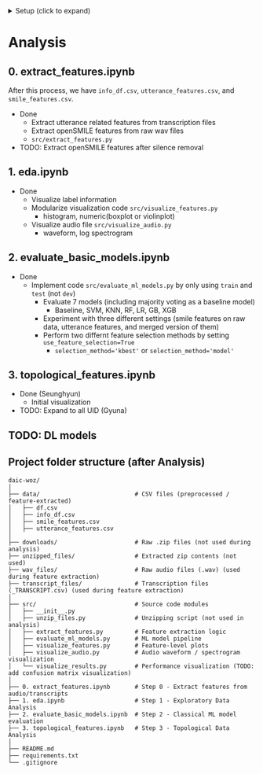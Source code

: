 <details>
<summary> Setup (click to expand)</summary>

# Setup
## Clone this repository

```bash
git clone https://github.com/gn0219/daic-woz.git
cd daic-woz
```

## Create a virtual environment

Make sure Python is installed. If not, download it from the [official Python website](https://www.python.org/).

```bash
python -m venv .venv
```

Activate the virtual environment:

- **Windows**:

  ```bash
  .venv\Scripts\activate
  ```

- **Mac/Linux**:

  ```bash
  source .venv/bin/activate
  ```

## Install required packages

```bash
pip install -r requirements.txt
```
---

## Download the DAIC-WOZ dataset

### Option 1: Manual download

1. Go to the [DAIC-WOZ official site](https://dcapswoz.ict.usc.edu/)
2. Complete the EULA form and obtain the download link.
2. Download the `.zip` files manually.
3. Move all downloaded `.zip` files into the `downloads/` folder.

### Option 2: Download full dataset with scripts

Make sure to change “BaseUrl” to the actual download URL.

- **Mac/Linux users**:

  ```bash
  bash etc/download.sh
  ```

- **Windows users**:

  Open PowerShell and run:

  ```powershell
  etc\download.ps1
  ```

> These scripts will download and place the files into the `downloads/` folder.

## Unzip and organize files

Run the script below to extract the zip files and organize audio and transcript files:

```bash
python unzip_files.py
```

- Zip files in `downloads/` will be extracted to `unzipped_files/`.
- All `.wav` files will be moved to `wav_files/`.
- All transcript files (`_TRANSCRIPT.csv`) will be moved to `transcript_files/`.

## Project folder structure (after setup)

```plaintext
daic-woz/
│
├── downloads/               # .zip files go here
├── unzipped_files/          # Extracted contents
├── wav_files/               # All .wav audio files
├── transcript_files/        # Transcript CSV files
├── unzip_files.py           # Unzipping and file-moving script
├── src/                     # Source code modules
│   ├── ...
│   └── unzip_files.py 
├── ...
├── requirements.txt         # Python dependencies
└── etc/
    ├── download.sh          # For Mac/Linux
    └── download.ps1         # For Windows
```
</details>

# Analysis
## 0. extract_features.ipynb
After this process, we have `info_df.csv`, `utterance_features.csv`, and `smile_features.csv`.
- Done
  - Extract utterance related features from transcription files
  - Extract openSMILE features from raw wav files
  - `src/extract_features.py`
- TODO: Extract openSMILE features after silence removal

## 1. eda.ipynb
- Done
  - Visualize label information
  - Modularize visualization code `src/visualize_features.py`
    - histogram, numeric(boxplot or violinplot)
  - Visualize audio file `src/visualize_audio.py`
    - waveform, log spectrogram

## 2. evaluate_basic_models.ipynb
- Done
  - Implement code `src/evaluate_ml_models.py` by only using `train` and `test` (not `dev`)
    - Evaluate 7 models (including majority voting as a baseline model)
      -  Baseline, SVM, KNN, RF, LR, GB, XGB
    - Experiment with three different settings (smile features on raw data, utterance features, and merged version of them)
    - Perform two differnt feature selection methods by setting `use_feature_selection=True`
      - `selection_method='kbest'` or `selection_method='model'`

## 3. topological_features.ipynb
- Done (Seunghyun)
  - Initial visualization
- TODO: Expand to all UID (Gyuna)

## TODO: DL models

## Project folder structure (after Analysis)

```plaintext
daic-woz/
│
├── data/                           # CSV files (preprocessed / feature-extracted)
│   ├── df.csv
│   ├── info_df.csv
│   ├── smile_features.csv
│   ├── utterance_features.csv
│
├── downloads/                      # Raw .zip files (not used during analysis)
├── unzipped_files/                 # Extracted zip contents (not used)
├── wav_files/                      # Raw audio files (.wav) (used during feature extraction)
├── transcript_files/               # Transcription files (_TRANSCRIPT.csv) (used during feature extraction)
│
├── src/                            # Source code modules
│   ├── __init__.py
│   ├── unzip_files.py              # Unzipping script (not used in analysis)
│   ├── extract_features.py         # Feature extraction logic
│   ├── evaluate_ml_models.py       # ML model pipeline
│   ├── visualize_features.py       # Feature-level plots
│   ├── visualize_audio.py          # Audio waveform / spectrogram visualization
│   └── visualize_results.py        # Performance visualization (TODO: add confusion matrix visualization)
│
├── 0. extract_features.ipynb       # Step 0 - Extract features from audio/transcripts
├── 1. eda.ipynb                    # Step 1 - Exploratory Data Analysis
├── 2. evaluate_basic_models.ipynb  # Step 2 - Classical ML model evaluation
├── 3. topological_features.ipynb   # Step 3 - Topological Data Analysis
│
├── README.md                       
├── requirements.txt               
└── .gitignore                     

```